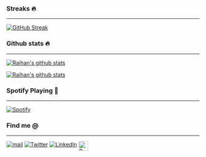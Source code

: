 ### Streaks 🔥
---
[![GitHub Streak](http://github-readme-streak-stats.herokuapp.com?user=raihanrms&theme=neon-dark&background=DD272700&border=DD272700)](https://git.io/streak-stats)

### Github stats 🔥
---
[![Raihan's github stats](https://github-readme-stats.vercel.app/api?username=raihanrms&show_icons=true&theme=github_dark&hide_border=true&hide=contribs)](https://github.com/raihanrms/github-readme-stats)

[![Raihan's github stats](https://github-readme-stats.vercel.app/api/top-langs/?username=raihanrms&show_icons=true&theme=github_dark&hide_border=true&layout=compact)](https://github.com/samerzmd/github-readme-stats)

### Spotify Playing 🎵
---
[![Spotify](https://spotify-github-profile.vercel.app/api/view.svg?uid=2167llhdodsba3t4gdmdk4c4i&cover_image=true&theme=natemoo-re&bar_color=53b14f&bar_color_cover=false)](https://open.spotify.com/user/2167llhdodsba3t4gdmdk4c4i)

### Find me @
---
[![mail](https://img.shields.io/badge/Gmail-D14836?style=for-the-badge&logo=gmail&logoColor=white)](raihan.srizon@gmail.com)
[![Twitter](https://img.shields.io/badge/Twitter-1DA1F2?style=for-the-badge&logo=twitter&logoColor=white)](https://twitter.com/raihan_rms)
[![LinkedIn](https://img.shields.io/badge/LinkedIn-0077B5?style=for-the-badge&logo=linkedin&logoColor=white)](https://www.linkedin.com/in/raihan-munim-a3518b182/)
<a href="https://asciinema.org/~raihanrms">
  <img align="top" alt="Recorded Terminals" width="25px" src="https://asciinema.org/images/logo-red-949d10005bb389d1ae900a13b5ac53d7.svg?vsn=d" />
</a>
